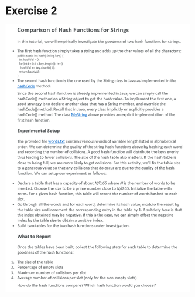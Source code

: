 
# Exercise 2

![Cap 1](https://github.com/jasminecronin/data-structures-algorithms/blob/master/Exercises/Exercise%202/exercise2.png)

